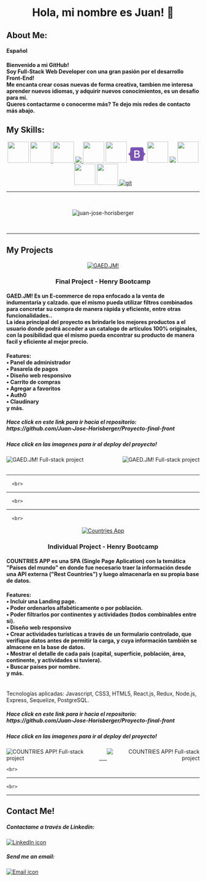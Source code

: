 <h1 align="center">Hola, mi nombre es Juan! 👋 </h1>

## About Me:
<div>
  <h4>Español</h4>
  <h4> Bienvenido a mi GitHub!
    <br>
       Soy Full-Stack Web Developer con una gran pasión por el desarrollo Front-End! 
    <br>
       Me encanta crear cosas nuevas de forma creativa, tambien me interesa aprender nuevos idiomas, y adquirir nuevos conocimientos, es un desafio para mi.
    <br>
      Queres contactarme o conocerme más? Te dejo mis redes de contacto más abajo.
  </h4>
</div>

## My Skills:
<div align='center'>
  <a href="https://developer.mozilla.org/es/docs/Web/JavaScript"><img src="https://raw.githubusercontent.com/yurijserrano/Github-Profile-Readme-Logos/master/programming%20languages/javascript.svg"  height="55" width="55" ></a>
  <a href="https://developer.mozilla.org/es/docs/Web/CSS"><img src="https://raw.githubusercontent.com/yurijserrano/Github-Profile-Readme-Logos/master/others/css.svg"  height="55" width="55" >
  <a href="https://developer.mozilla.org/es/docs/Web/HTML"><img src="https://raw.githubusercontent.com/yurijserrano/Github-Profile-Readme-Logos/master/others/html.svg"  height="55" width="55" >
    <a href="https://sass-lang.com/"><img src="https://1000marcas.net/wp-content/uploads/2021/06/Sass-Logo.png"  height="55" >
  <a href="https://es.reactjs.org/"><img src="https://raw.githubusercontent.com/yurijserrano/Github-Profile-Readme-Logos/master/frameworks/react.svg"  height="55" width="55" ></a>
  <a href="https://es.redux.js.org/"><img src="https://raw.githubusercontent.com/yurijserrano/Github-Profile-Readme-Logos/master/frameworks/redux.svg"  height="55" width="55" ></a>
    <a href="https://getbootstrap.com/"><img src="https://raw.githubusercontent.com/devicons/devicon/9f4f5cdb393299a81125eb5127929ea7bfe42889/icons/bootstrap/bootstrap-plain.svg" alt="Bootstrap" width="45" height="45"/></a>
  <a href="https://nodejs.org/es/"><img src="https://raw.githubusercontent.com/yurijserrano/Github-Profile-Readme-Logos/master/frameworks/nodejs.svg"  height="55" width="55" ></a>
  <a href="https://expressjs.com/"><img src="https://ih1.redbubble.net/image.438908244.6144/flat,128x128,075,t.u2.jpg"  height="45" ></a>
  <a href="https://www.postgresql.org/"><img src="https://raw.githubusercontent.com/yurijserrano/Github-Profile-Readme-Logos/master/databases/postgresql.svg"  height="55" width="55" ></a>
  <a href="https://sequelize.org/"><img src="https://camo.githubusercontent.com/c7df0ed52a480ff725aac7ac3a11c8aedb6f60ea8ab01929c6adea9903589222/68747470733a2f2f63646e2e69636f6e2d69636f6e732e636f6d2f69636f6e73322f323130372f504e472f3531322f66696c655f747970655f73657175656c697a655f69636f6e5f3133303137332e706e67"  height="55" width="55" ></a>
  <a href="https://www.npmjs.com/"><img src="https://raw.githubusercontent.com/yurijserrano/Github-Profile-Readme-Logos/master/others/npm.svg"  height="55" width="55" >
  <a href="https://git-scm.com/"><img src="https://www.vectorlogo.zone/logos/git-scm/git-scm-icon.svg" alt="git" width="50" height="50"/></a>
  </div>
    
    
<hr>
    <br>
<p align="center"><img align="center" src="https://github-readme-stats.vercel.app/api/top-langs?username=juan-jose-horisberger&show_icons=true&theme=dracula&locale=en&layout=compact" alt="juan-jose-horisberger" /></p>
    <br>
    
---
    
<h2>My Projects</h2> 
    
<div>
  <div align='center'>
   <a href="https://github.com/Juan-Jose-Horisberger/Countries_Project" ><img src="https://user-images.githubusercontent.com/97298263/190293558-c9ecf911-6479-4da1-8047-be49b7f9d37e.jpeg" alt="GAED.JM!"  height="120" align='center' /></a>
   </div>
  <h3 align='center'> Final Project - Henry Bootcamp</h3>
  <div>
  <h4> GAED.JM! Es un E-commerce de ropa enfocado a la venta de indumentaria y calzado. 
     que el mismo pueda utilizar filtros combinados para concretar su compra de manera rápida y eficiente, entre otras funcionalidades..
    <br>
       La idea principal del proyecto es brindarle los mejores productos a el usuario donde podrá acceder a un catalogo de artículos 100% originales, con la posibilidad que el mismo pueda encontrar su producto de manera facil y eficiente al mejor precio.
  </h4>
    <h4>
Features:
    <br>
• Panel de administrador
    <br>
• Pasarela de pagos
    <br>
• Diseño web responsivo
    <br>
• Carrito de compras
    <br>
• Agregar a favoritos
    <br>
• Auth0
    <br>
• Claudinary
    <br>
y más.
    </h4>
    <h5>
      Hace click en este link para ir hacia el repositorio: https://github.com/Juan-Jose-Horisberger/Proyecto-final-front
    </h5>
    <h5>
      Hace click en las imagenes para ir al deploy del proyecto!
    </h5>
</div>
  </hr>
  <a align="center" href="https://gaed-jm-dusky.vercel.app/LandingPage"><img align="left" src="https://user-images.githubusercontent.com/97298263/190294104-1f33f4a0-c753-4285-a310-552a91a4d7a4.png" alt="GAED.JM! Full-stack project"/></a>
      <p></p>
      <p></p>
      <p></p>
        <a align="center" href="https://gaed-jm-dusky.vercel.app/LandingPage"><img align="right" src="https://user-images.githubusercontent.com/97298263/190296646-fb4e1da9-4393-4f00-9a14-cde3dc593de2.png" alt="GAED.JM! Full-stack project"/></a>
      <br>
</div>
  <br>
    
---
      <br>
    
---
      <br>
    
---
      <br>
    
    
<div>
  <div align='center' >
   <a href="" ><img src="https://user-images.githubusercontent.com/97298263/190300365-2a24b28c-0a97-49c3-8a05-3ca159af6db6.png" alt="Countries App"  width="300" align='center' /></a>
   </div>
  <h3 align='center'>Individual Project - Henry Bootcamp</h3>

  <div>
  <h4>COUNTRIES APP es una SPA (Single Page Aplication) con la temática "Países del mundo" en donde fue necesario traer la información desde una API externa ("Rest Countries”) y luego almacenarla en su propia base de datos. </h4>
<h4>
Features:
    <br>
• Incluir una Landing page.
    <br>
• Poder ordenarlos alfabéticamente o por población.
    <br>
• Poder filtrarlos por continentes y actividades (todos combinables entre si).
    <br>
• Diseño web responsivo
    <br>
•  Crear actividades turísticas a través de un formulario controlado, que verifique datos antes de permitir la carga, y cuya información también se almacene en la base de datos.
    <br>
• Mostrar el detalle de cada país (capital, superficie, población, área, continente, y actividades si tuviera).
    <br>
• Buscar países por nombre.
    <br>
y más.
    </h4>
<br>
Tecnologías aplicadas: Javascript, CSS3, HTML5, React.js, Redux, Node.js, Express, Sequelize, PostgreSQL.
<br>
  <h5>
      Hace click en este link para ir hacia el repositorio: https://github.com/Juan-Jose-Horisberger/Proyecto-final-front
  </h5>
  <h5>
      Hace click en las imagenes para ir al deploy del proyecto!
  </h5>
  <a align="left" href="https://countries-project-flame.vercel.app"><img align="left" width="48%" src="https://user-images.githubusercontent.com/97298263/190304425-249c00f3-baf1-44c9-adcc-ebd973aec031.png" alt="COUNTRIES APP! Full-stack project"/></a> <a align="right" href="https://countries-project-flame.vercel.app"><img width="48%" align="right" src="https://user-images.githubusercontent.com/97298263/190304927-6573100b-7b20-485f-b5b1-07eb123d5d4c.png" alt="COUNTRIES APP! Full-stack project"/></a>
</div>
  <br>  
  
---
    <br>  
  
---
    <br>  
  
---
  ## Contact Me!
    
    
  <div>
     <h5> Contactame a través de Linkedin: </h5>
     <a href="https://www.linkedin.com/in/juan-jose-horisberger/"> <img src="https://cdn2.iconfinder.com/data/icons/social-media-applications/64/social_media_applications_14-linkedin-512.png" alt="LinkedIn icon" width='31'></a>
  </div> 
  <div>
    <h5>Send me an email: </h5>
    <a href="mailto:juanjhorisberger@gmail.com?Subject=Propuesta%20laboral"> <img src="https://cdn2.iconfinder.com/data/icons/free-1/128/Gmail__google__mail_latter_email-512.png" alt="Email icon" width='30'></a>
</div> 
<!--
**FedeFleitas/FedeFleitas** is a ✨ _special_ ✨ repository because its `README.md` (this file) appears on your GitHub profile.

Here are some ideas to get you started:

- 🔭 I’m currently working on ...
- 🌱 I’m currently learning ...
- 👯 I’m looking to collaborate on ...
- 🤔 I’m looking for help with ...
- 💬 Ask me about ...
- 📫 How to reach me: ...
- 😄 Pronouns: ...
- ⚡ Fun fact: ...
-->
